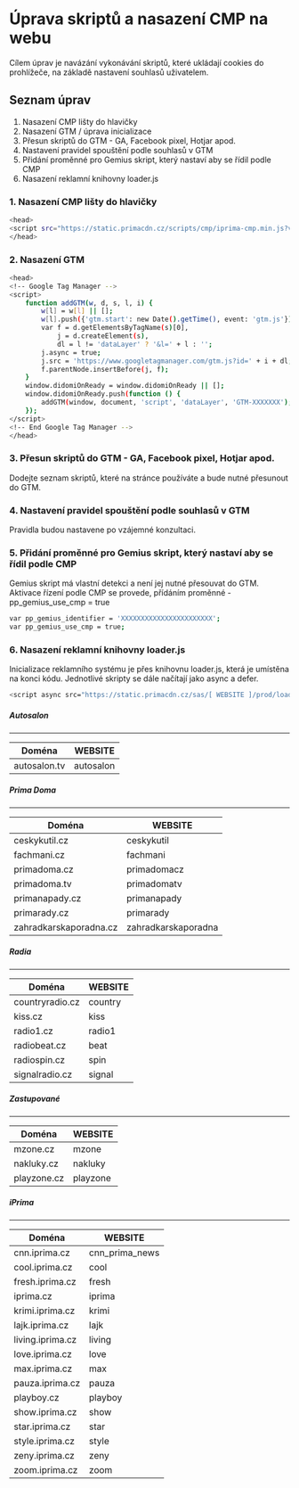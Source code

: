 # Úprava skriptů a nasazení CMP na webu

Cílem úprav je navázání vykonávání skriptů, které ukládají cookies do prohlížeče, na základě nastavení souhlasů uživatelem. 

## Seznam úprav
1. Nasazení CMP lišty do hlavičky
2. Nasazení GTM  / úprava inicializace
3. Přesun skriptů do GTM - GA, Facebook pixel, Hotjar apod.
4. Nastavení pravidel spouštění podle souhlasů v GTM
5. Přidání proměnné pro Gemius skript, který nastaví aby se řídil podle CMP
6. Nasazení reklamní knihovny loader.js

### 1. Nasazení CMP lišty do hlavičky
```sh
<head>
<script src="https://static.primacdn.cz/scripts/cmp/iprima-cmp.min.js?v2"></script>
</head>
```

### 2. Nasazení GTM
```sh
<head>
<!-- Google Tag Manager -->
<script>
    function addGTM(w, d, s, l, i) {
        w[l] = w[l] || [];
        w[l].push({'gtm.start': new Date().getTime(), event: 'gtm.js'});
        var f = d.getElementsByTagName(s)[0],
            j = d.createElement(s),
            dl = l != 'dataLayer' ? '&l=' + l : '';
        j.async = true;
        j.src = 'https://www.googletagmanager.com/gtm.js?id=' + i + dl;
        f.parentNode.insertBefore(j, f);
    }
    window.didomiOnReady = window.didomiOnReady || [];
    window.didomiOnReady.push(function () {
        addGTM(window, document, 'script', 'dataLayer', 'GTM-XXXXXXX');
    });
</script>
<!-- End Google Tag Manager -->
</head>
```

### 3. Přesun skriptů do GTM - GA, Facebook pixel, Hotjar apod.
Dodejte seznam skriptů, které na stránce používáte a bude nutné přesunout do GTM.

### 4. Nastavení pravidel spouštění podle souhlasů v GTM
Pravidla budou nastavene po vzájemné konzultaci.

### 5. Přidání proměnné pro Gemius skript, který nastaví aby se řídil podle CMP
Gemius skript má vlastní detekci a není jej nutné přesouvat do GTM. Aktivace řízení podle CMP se provede, přídáním proměnné -  pp_gemius_use_cmp = true
```sh
var pp_gemius_identifier = 'XXXXXXXXXXXXXXXXXXXXXXX';
var pp_gemius_use_cmp = true;
```

### 6. Nasazení reklamní knihovny loader.js
Inicializace reklamního systému je přes knihovnu loader.js, která je umístěna na konci kódu. Jednotlivé skripty se dále načítají jako async a defer.
```sh
<script async src="https://static.primacdn.cz/sas/[ WEBSITE ]/prod/loader.js?"></script>
```

#####  Autosalon
---
| Doména | WEBSITE |
| ------ | ------ |
| autosalon.tv | autosalon |

#####  Prima Doma
---
| Doména | WEBSITE |
| ------ | ------ |
| ceskykutil.cz | ceskykutil |
| fachmani.cz | fachmani |
| primadoma.cz | primadomacz |
| primadoma.tv | primadomatv |
| primanapady.cz | primanapady |
| primarady.cz | primarady |
| zahradkarskaporadna.cz | zahradkarskaporadna |

##### Radia
---
| Doména | WEBSITE |
| ------ | ------ |
| countryradio.cz | country |
| kiss.cz | kiss |
| radio1.cz | radio1 |
| radiobeat.cz | beat |
| radiospin.cz | spin |
| signalradio.cz | signal |

##### Zastupované
---
| Doména | WEBSITE |
| ------ | ------ |
| mzone.cz | mzone |
| nakluky.cz | nakluky |
| playzone.cz | playzone |

##### iPrima
---
| Doména | WEBSITE |
| ------ | ------ |
| cnn.iprima.cz | cnn_prima_news |
| cool.iprima.cz | cool |
| fresh.iprima.cz | fresh |
| iprima.cz | iprima |
| krimi.iprima.cz | krimi |
| lajk.iprima.cz | lajk |
| living.iprima.cz | living |
| love.iprima.cz | love |
| max.iprima.cz | max |
| pauza.iprima.cz | pauza |
| playboy.cz | playboy |
| show.iprima.cz | show |
| star.iprima.cz | star |
| style.iprima.cz | style |
| zeny.iprima.cz | zeny |
| zoom.iprima.cz | zoom |


